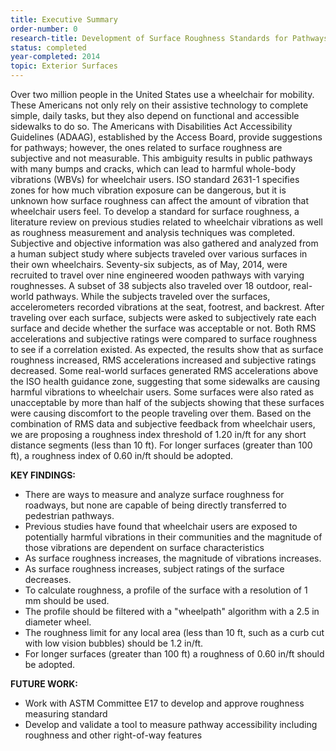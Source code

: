 ```yaml
---
title: Executive Summary
order-number: 0
research-title: Development of Surface Roughness Standards for Pathways Used by Wheelchair Users
status: completed
year-completed: 2014
topic: Exterior Surfaces
---
```


Over two million people in the United States use a wheelchair for mobility. These Americans not only rely on their assistive technology to complete simple, daily tasks, but they also depend on functional and accessible sidewalks to do so. The Americans with Disabilities Act Accessibility Guidelines (ADAAG), established by the Access Board, provide suggestions for pathways; however, the ones related to surface roughness are subjective and not measurable. This ambiguity results in public pathways with many bumps and cracks, which can lead to harmful whole-body vibrations (WBVs) for wheelchair users. ISO standard 2631-1 specifies zones for how much vibration exposure can be dangerous, but it is unknown how surface roughness can affect the amount of vibration that wheelchair users feel. To develop a standard for surface roughness, a literature review on previous studies related to wheelchair vibrations as well as roughness measurement and analysis techniques was completed. Subjective and objective information was also gathered and analyzed from a human subject study where subjects traveled over various surfaces in their own wheelchairs. Seventy-six subjects, as of May, 2014, were recruited to travel over nine engineered wooden pathways with varying roughnesses. A subset of 38 subjects also traveled over 18 outdoor, real-world pathways. While the subjects traveled over the surfaces, accelerometers recorded vibrations at the seat, footrest, and backrest. After traveling over each surface, subjects were asked to subjectively rate each surface and decide whether the surface was acceptable or not. Both RMS accelerations and subjective ratings were compared to surface roughness to see if a correlation existed. As expected, the results show that as surface roughness increased, RMS accelerations increased and subjective ratings decreased. Some real-world surfaces generated RMS accelerations above the ISO health guidance zone, suggesting that some sidewalks are causing harmful vibrations to wheelchair users. Some surfaces were also rated as unacceptable by more than half of the subjects showing that these surfaces were causing discomfort to the people traveling over them. Based on the combination of RMS data and subjective feedback from wheelchair users, we are proposing a roughness index threshold of 1.20 in/ft for any short distance segments (less than 10 ft). For longer surfaces (greater than 100 ft), a roughness index of 0.60 in/ft should be adopted.

**KEY FINDINGS:**

-   There are ways to measure and analyze surface roughness for roadways, but none are capable of being directly transferred to pedestrian pathways.
-   Previous studies have found that wheelchair users are exposed to potentially harmful vibrations in their communities and the magnitude of those vibrations are dependent on surface characteristics
-   As surface roughness increases, the magnitude of vibrations increases.
-   As surface roughness increases, subject ratings of the surface decreases.
-   To calculate roughness, a profile of the surface with a resolution of 1 mm should be used.
-   The profile should be filtered with a "wheelpath" algorithm with a 2.5 in diameter wheel.
-   The roughness limit for any local area (less than 10 ft, such as a curb cut with low vision bubbles) should be 1.2 in/ft.
-   For longer surfaces (greater than 100 ft) a roughness of 0.60 in/ft should be adopted.

**FUTURE WORK:**

-   Work with ASTM Committee E17 to develop and approve roughness measuring standard
-   Develop and validate a tool to measure pathway accessibility including roughness and other right-of-way features
